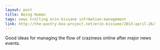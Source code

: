 ```yaml
---
layout: post
title: Being Human
tags: news trolling erin-kissane infrmation-management
link: http://the-pastry-box-project.net/erin-kissane/2013-april-26/
---
```


Good ideas for managing the flow of craziness online after major news events.